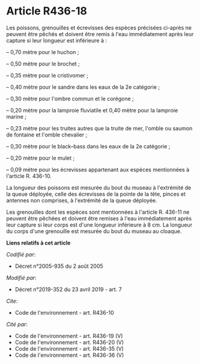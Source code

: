 # Article R436-18

Les poissons, grenouilles et écrevisses des espèces précisées ci-après ne peuvent être pêchés et doivent être remis à l'eau
immédiatement après leur capture si leur longueur est inférieure à :

– 0,70 mètre pour le huchon ;

– 0,50 mètre pour le brochet ;

– 0,35 mètre pour le cristivomer ;

– 0,40 mètre pour le sandre dans les eaux de la 2e catégorie ;

– 0,30 mètre pour l'ombre commun et le corégone ;

– 0,20 mètre pour la lamproie fluviatile et 0,40 mètre pour la lamproie marine ;

– 0,23 mètre pour les truites autres que la truite de mer, l'omble ou saumon de fontaine et l'omble chevalier ;

– 0,30 mètre pour le black–bass dans les eaux de la 2e catégorie ;

– 0,20 mètre pour le mulet ;

– 0,09 mètre pour les écrevisses appartenant aux espèces mentionnées à l'article R. 436-10.

La longueur des poissons est mesurée du bout du museau à l'extrémité de la queue déployée, celle des écrevisses de la pointe
de la tête, pinces et antennes non comprises, à l'extrémité de la queue déployée.

Les grenouilles dont les espèces sont mentionnées à l'article R. 436-11 ne peuvent être pêchées et doivent être remises à
l'eau immédiatement après leur capture si leur corps est d'une longueur inférieure à 8 cm. La longueur du corps d'une
grenouille est mesurée du bout du museau au cloaque.

**Liens relatifs à cet article**

_Codifié par_:

  - Décret n°2005-935 du 2 août 2005

_Modifié par_:

  - Décret n°2019-352 du 23 avril 2019 - art. 7

_Cite_:

  - Code de l'environnement - art. R436-10

_Cité par_:

  - Code de l'environnement - art. R436-19 (V)
  - Code de l'environnement - art. R436-20 (V)
  - Code de l'environnement - art. R436-35 (V)
  - Code de l'environnement - art. R436-36 (V)
